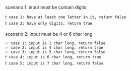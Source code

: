 scenario 1: input must be contain digits
    
    ❗ case 1: have at least one letter in it, return false
    ❗ case 2: have only digits, return true

scenario 2: input must be 4 or 6 char long

    ✅ case 1: input is 1 char long, return false
    ✅ case 2: input is 4 char long, return true
    ✅ case 3: input is 5 char long, return false
    ❗ case 4: input is 6 char long, return true
    ❗ case 5: input is 7 char long, return false